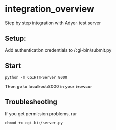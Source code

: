 # integration_overview
Step by step integration with Adyen test server

## Setup:
Add authentication credentials to /cgi-bin/submit.py

## Start
```shell
python -m CGIHTTPServer 8000
```

Then go to localhost:8000 in your browser

## Troubleshooting
If you get permission problems, run
```shell
chmod +x cgi-bin/server.py
```